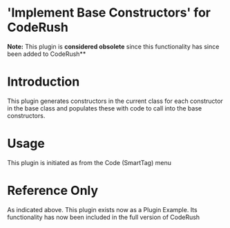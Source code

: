 'Implement Base Constructors' for CodeRush 
============================
**Note:** This plugin is **considered obsolete** since this functionality has since been added to CodeRush**

Introduction
====

This plugin generates constructors in the current class for each constructor in the base class and populates these with code to call into the base constructors.

Usage
===

This plugin is initiated as from the Code (SmartTag) menu

Reference Only
===
As indicated above. This plugin exists now as a Plugin Example. Its functionality has now been included in the full version of CodeRush   
